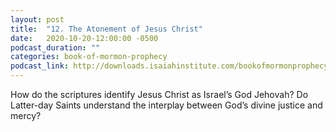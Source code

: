 ```yaml
---
layout: post
title:  "12. The Atonement of Jesus Christ"
date:   2020-10-20-12:00:00 -0500
podcast_duration: ""
categories: book-of-mormon-prophecy
podcast_link: http://downloads.isaiahinstitute.com/bookofmormonprophecypodcast/Episode_12_v1.mp3
---
```

How do the scriptures identify Jesus Christ as Israel’s God Jehovah? Do Latter-day Saints understand the interplay between God’s divine justice and mercy?

